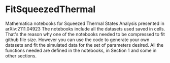 # FitSqueezedThermal
Mathematica notebooks for Squeezed Thermal States Analysis presented in arXiv:2111.04923
The notebooks include all the datasets used saved in cells. That's the reason why one of the notebooks needed to be compressed to fit github file size. 
However you can use the code to generate your own datasets and fit the simulated data for the set of parameters desired. 
All the functions needed are defined in the notebooks, in Section 1 and some in other sections.
